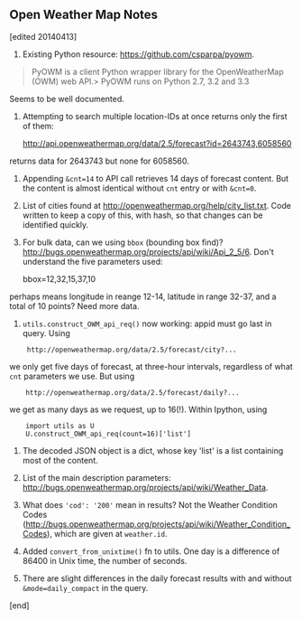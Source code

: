 ## Open Weather Map Notes

[edited 20140413]

1. Existing Python resource: https://github.com/csparpa/pyowm.

 > PyOWM is a client Python wrapper library for the OpenWeatherMap (OWM) web API.>
 > PyOWM runs on Python 2.7, 3.2 and 3.3

 Seems to be well documented.

1. Attempting to search multiple location-IDs at once returns only the first of them:

    http://api.openweathermap.org/data/2.5/forecast?id=2643743,6058560

  returns data for 2643743 but none for 6058560.

1. Appending `&cnt=14` to API call retrieves 14 days of forecast content. But the content is almost identical without `cnt` entry or with `&cnt=0`.

1. List of cities found at http://openweathermap.org/help/city_list.txt. Code written to keep a copy of this, with hash, so that changes can be identified quickly.

1. For bulk data, can we using `bbox` (bounding box find)? http://bugs.openweathermap.org/projects/api/wiki/Api_2_5/6. Don't understand the five parameters used:

    bbox=12,32,15,37,10

  perhaps means longitude in reange 12-14, latitude in range 32-37, and a total of 10 points? Need more data.

1. `utils.construct_OWM_api_req()` now working: appid must go last in query. Using

        http://openweathermap.org/data/2.5/forecast/city?...

  we only get five days of forecast, at three-hour intervals, regardless of what `cnt` parameters we use. But using

        http://openweathermap.org/data/2.5/forecast/daily?...

  we get as many days as we request, up to 16(!). Within Ipython, using

        import utils as U
        U.construct_OWM_api_req(count=16)['list']

1. The decoded JSON object is a dict, whose key 'list' is a list containing most of the content.

1. List of the main description parameters: http://bugs.openweathermap.org/projects/api/wiki/Weather_Data.

1. What does `'cod': '200'` mean in results? Not the Weather Condition Codes (http://bugs.openweathermap.org/projects/api/wiki/Weather_Condition_Codes), which are given at `weather.id`.

1. Added `convert_from_unixtime()` fn to utils. One day is a difference of 86400 in Unix time, the number of seconds.

1. There are slight differences in the daily forecast results with and without `&mode=daily_compact` in the query. 

[end]
